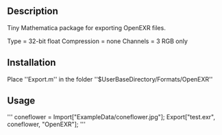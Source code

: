 ## Description

Tiny Mathematica package for exporting OpenEXR files.

Type = 32-bit float
Compression = none
Channels = 3 RGB only

## Installation

Place ''Export.m'' in the folder ''$UserBaseDirectory/Formats/OpenEXR''

## Usage
'''
coneflower = Import["ExampleData/coneflower.jpg"];
Export["test.exr", coneflower, "OpenEXR"];
'''